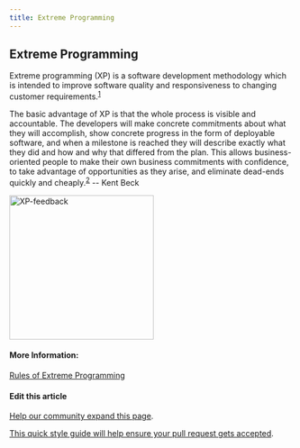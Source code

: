 ```yaml
---
title: Extreme Programming
---
```

## Extreme Programming

<!-- The article goes here, in GitHub-flavored Markdown. Feel free to add YouTube videos, images, and CodePen/JSBin embeds  -->

Extreme programming (XP) is a software development methodology which is intended to improve software quality and responsiveness to changing customer requirements.<sup>[1](https://en.wikipedia.org/wiki/Extreme_programming)</sup>

The basic advantage of XP is that the whole process is visible and accountable. The developers will make concrete commitments about what they will accomplish, show concrete progress in the form of deployable software, and when a milestone is reached they will describe exactly what they did and how and why that differed from the plan. This allows business-oriented people to make their own business commitments with confidence, to take advantage of opportunities as they arise, and eliminate dead-ends quickly and cheaply.<sup>[2](http://wiki.c2.com/?ExtremeProgramming)</sup> 
-- Kent Beck

<a target="_blank" title="By DonWells (Own work) [CC BY 3.0 (http://creativecommons.org/licenses/by/3.0)], via Wikimedia Commons" href="https://commons.wikimedia.org/wiki/File%3AXP-feedback.gif"><img width="256" alt="XP-feedback" src="https://upload.wikimedia.org/wikipedia/commons/4/44/XP-feedback.gif"/></a>

#### More Information:
<!-- Please add any articles you think might be helpful to read before writing the article -->

[Rules of Extreme Programming](http://www.extremeprogramming.org/rules.html)

#### Edit this article

<a href='https://github.com/freecodecamp/guides/tree/master/src/pages/agile/extreme-programming/index.md' target='_blank' rel='nofollow'>Help our community expand this page</a>.

<a href='https://github.com/freecodecamp/guides/blob/master/README.md' target='_blank' rel='nofollow'>This quick style guide will help ensure your pull request gets accepted</a>.
